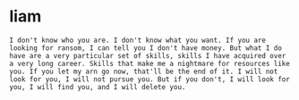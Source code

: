 # liam

```I don't know who you are. I don't know what you want. If you are looking for ransom, I can tell you I don't have money. But what I do have are a very particular set of skills, skills I have acquired over a very long career. Skills that make me a nightmare for resources like you. If you let my arn go now, that'll be the end of it. I will not look for you, I will not pursue you. But if you don't, I will look for you, I will find you, and I will delete you.```